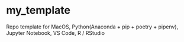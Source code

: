 # my_template
Repo template for MacOS, Python(Anaconda + pip + poetry + pipenv), Jupyter Notebook, VS Code, R / RStudio
